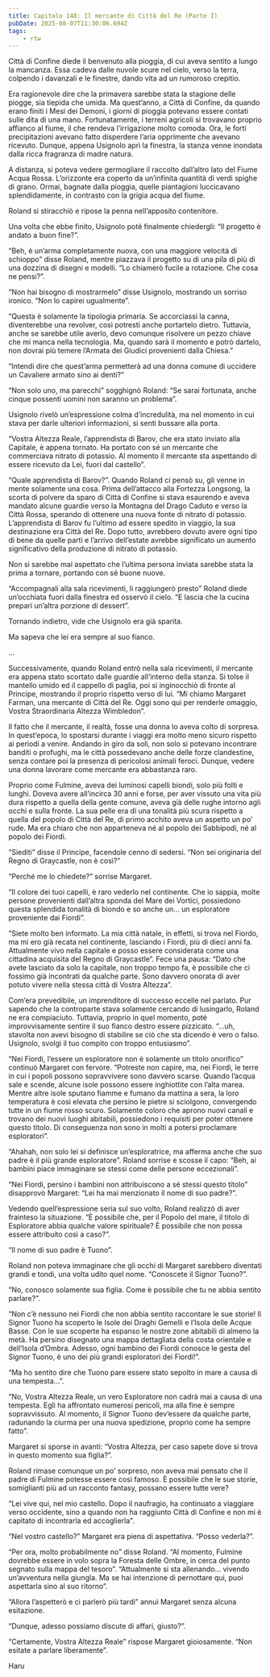 ```yaml
---
title: Capitolo 148: Il mercante di Città del Re (Parte I)
pubDate: 2025-08-07T11:30:06.694Z
tags:
    - rtw
---
```



Città di Confine diede il benvenuto alla pioggia, di cui aveva sentito a lungo la mancanza. Essa cadeva dalle nuvole scure nel cielo, verso la terra, colpendo i davanzali e le finestre, dando vita ad un rumoroso crepitio.


Era ragionevole dire che la primavera sarebbe stata la stagione delle piogge, sia tiepida che umida. Ma quest’anno, a Città di Confine, da quando erano finiti i Mesi dei Demoni, i giorni di pioggia potevano essere contati sulle dita di una mano. Fortunatamente, i terreni agricoli si trovavano proprio affianco al fiume, il che rendeva l’irrigazione molto comoda. Ora, le forti precipitazioni avevano fatto disperdere l’aria opprimente che avevano ricevuto. Dunque, appena Usignolo aprì la finestra, la stanza venne inondata dalla ricca fragranza di madre natura.


A distanza, si poteva vedere germogliare il raccolto dall’altro lato del Fiume Acqua Rossa. L’orizzonte era coperto da un’infinita quantità di verdi spighe di grano. Ormai, bagnate dalla pioggia, quelle piantagioni luccicavano splendidamente, in contrasto con la grigia acqua del fiume.


Roland si stiracchiò e ripose la penna nell’apposito contenitore.


Una volta che ebbe finito, Usignolo poté finalmente chiedergli: “Il progetto è andato a buon fine?”.


“Beh, è un’arma completamente nuova, con una maggiore velocità di schioppo” disse Roland, mentre piazzava il progetto su di una pila di più di una dozzina di disegni e modelli. “Lo chiamerò fucile a rotazione. Che cosa ne pensi?”.


“Non hai bisogno di mostrarmelo” disse Usignolo, mostrando un sorriso ironico. “Non lo capirei ugualmente”.


“Questa è solamente la tipologia primaria. Se accorciassi la canna, diventerebbe una revolver, così potresti anche portartelo dietro. Tuttavia, anche se sarebbe utile averlo, devo comunque risolvere un pezzo chiave che mi manca nella  tecnologia. Ma, quando sarà il momento e potrò dartelo, non dovrai più temere l’Armata dei Giudici provenienti dalla Chiesa.”


“Intendi dire che quest’arma permetterà ad una donna comune di uccidere un Cavaliere armato sino ai denti?”


“Non solo uno, ma parecchi” sogghignò Roland: “Se sarai fortunata, anche cinque possenti uomini non saranno un problema”.


Usignolo rivelò un’espressione colma d’incredulità, ma nel momento in cui stava per darle ulteriori informazioni, si sentì bussare alla porta.


“Vostra Altezza Reale, l’apprendista di Barov, che era stato inviato alla Capitale, è appena tornato. Ha portato con sé un mercante che commerciava nitrato di potassio. Al momento il mercante sta aspettando di essere ricevuto da Lei, fuori dal castello”.


“Quale apprendista di Barov?”. Quando Roland ci pensò su, gli venne in mente solamente una cosa. Prima dell’attacco alla Fortezza Longsong, la scorta di polvere da sparo di Città di Confine si stava esaurendo e aveva mandato alcune guardie verso la Montagna del Drago Caduto e verso la Città Rossa, sperando di ottenere una nuova fonte di nitrato di potassio. L’apprendista di Barov fu l’ultimo ad essere spedito in viaggio, la sua destinazione era Città del Re. Dopo tutto, avrebbero dovuto avere ogni tipo di bene da quelle parti e l’arrivo dell’estate avrebbe significato un aumento significativo della produzione di nitrato di potassio.


Non si sarebbe mai aspettato che l’ultima persona inviata sarebbe stata la prima a tornare, portando con sé buone nuove.


“Accompagnali alla sala ricevimenti, li raggiungerò presto” Roland diede un’occhiata fuori dalla finestra ed osservò il cielo. “E lascia che la cucina prepari un’altra porzione di dessert”.


Tornando indietro, vide che Usignolo era già sparita.


Ma sapeva che lei era sempre al suo fianco.


…


Successivamente, quando Roland entrò nella sala ricevimenti, il mercante era appena stato scortato dalle guardie all’interno della stanza. Si tolse il mantello umido ed il cappello di paglia, poi si inginocchiò di fronte al Principe, mostrando il proprio rispetto verso di lui. “Mi chiamo Margaret Farman, una mercante di Città del Re. Oggi sono qui per renderle omaggio, Vostra Straordinaria Altezza Wimbledon”.


Il fatto che il mercante, il realtà, fosse una donna lo aveva colto di sorpresa. In quest’epoca, lo spostarsi durante i viaggi era molto meno sicuro rispetto ai periodi a venire. Andando in giro da soli, non solo si potevano incontrare banditi o profughi, ma le città possedevano anche delle forze clandestine, senza contare poi la presenza di pericolosi animali feroci. Dunque, vedere una donna lavorare come mercante era abbastanza raro.


Proprio come Fulmine, aveva dei luminosi capelli biondi, solo più folti e lunghi. Doveva avere all’incirca 30 anni e forse, per aver vissuto una vita più dura rispetto a quella della gente comune, aveva già delle rughe intorno agli occhi e sulla fronte. La sua pelle era di una tonalità più scura rispetto a quella del popolo di Città del Re, di primo acchito aveva un aspetto un po’ rude. Ma era chiaro che non apparteneva né al popolo dei Sabbipodi, né al popolo dei Fiordi.


“Siediti” disse il Principe, facendole cenno di sedersi. “Non sei originaria del Regno di Graycastle, non è così?”


“Perché me lo chiedete?” sorrise Margaret.


“Il colore dei tuoi capelli, è raro vederlo nel continente. Che io sappia, molte persone provenienti dall’altra sponda del Mare dei Vortici, possiedono questa splendida tonalità di biondo e so anche un… un esploratore proveniente dai Fiordi”.


“Siete molto ben informato. La mia città natale, in effetti, si trova nel Fiordo, ma mi ero già recata nel continente, lasciando i Fiordi, più di dieci anni fa. Attualmente vivo nella capitale e posso essere considerata come una cittadina acquisita del Regno di Graycastle”. Fece una pausa: “Dato che avete lasciato da solo la capitale, non troppo tempo fa, è possibile che ci fossimo già incontrati da qualche parte. Sono davvero onorata di aver potuto vivere nella stessa città di Vostra Altezza”.


Com’era prevedibile, un imprenditore di successo eccelle nel parlato. Pur sapendo che la controparte stava solamente cercando di lusingarlo, Roland ne era compiaciuto. Tuttavia, proprio in quel momento, poté improvvisamente sentire il suo fianco destro essere pizzicato. “…uh, stavolta non avevi bisogno di stabilire se ciò che sta dicendo è vero o falso. Usignolo, svolgi il tuo compito con troppo entusiasmo”.


“Nei Fiordi, l’essere un esploratore non è solamente un titolo onorifico” continuò Margaret con fervore. “Potreste non capire, ma, nei Fiordi, le terre in cui i popoli possono sopravvivere sono davvero scarse. Quando l’acqua sale e scende, alcune isole possono essere inghiottite con l’alta marea. Mentre altre isole sputano fiamme e fumano da mattina a sera, la loro temperatura è così elevata che persino le pietre si sciolgono, convergendo tutte in un fiume rosso scuro. Solamente coloro che aprono nuovi canali e trovano dei nuovi luoghi abitabili, possiedono i requisiti per poter ottenere questo titolo. Di conseguenza non sono in molti a potersi proclamare esploratori”.


“Ahahah, non solo lei si definisce un’esploratrice, ma afferma anche che suo padre è il più grande esploratore”. Roland sorrise e scosse il capo: “Beh, ai bambini piace immaginare se stessi come delle persone eccezionali”.


“Nei Fiordi, persino i bambini non attribuiscono a sé stessi questo titolo” disapprovò Margaret: “Lei ha mai menzionato il nome di suo padre?”.


Vedendo quell’espressione seria sul suo volto, Roland realizzò di aver frainteso la situazione. “Ѐ possibile che, per il Popolo del mare, il titolo di Esploratore abbia qualche valore spirituale?  Ѐ possibile che non possa essere attribuito così a caso?”.


“Il nome di suo padre è Tuono”.


Roland non poteva immaginare che gli occhi di Margaret sarebbero diventati grandi e tondi, una volta udito quel nome. “Conoscete il Signor Tuono?”.


“No, conosco solamente sua figlia. Come è possibile che tu ne abbia sentito parlare?”.


“Non c’è nessuno nei Fiordi che non abbia sentito raccontare le sue storie! Il Signor Tuono ha scoperto le Isole dei Draghi Gemelli e l’Isola delle Acque Basse. Con le sue scoperte ha espanso le nostre zone abitabili di almeno la metà. Ha persino disegnato una mappa dettagliata della costa orientale e dell’Isola d’Ombra. Adesso, ogni bambino dei Fiordi conosce le gesta del Signor Tuono, è uno dei più grandi esploratori dei Fiordi!”.


“Ma ho sentito dire che Tuono pare essere stato sepolto in mare a causa di una tempesta…”.


“No, Vostra Altezza Reale, un vero Esploratore non cadrà mai a causa di una tempesta. Egli ha affrontato numerosi pericoli, ma alla fine è sempre sopravvissuto. Al momento, il Signor Tuono dev’essere da qualche parte, radunando la ciurma per una nuova spedizione, proprio come ha sempre fatto”.


Margaret si sporse in avanti: “Vostra Altezza, per caso sapete dove si trova in questo momento sua figlia?”.


Roland rimase comunque un po’ sorpreso, non aveva mai pensato che il padre di Fulmine potesse essere così famoso. Ѐ possibile che le sue storie, somiglianti più ad un racconto fantasy, possano essere tutte vere?


“Lei vive qui, nel mio castello. Dopo il naufragio, ha continuato a viaggiare verso occidente, sino a quando non ha raggiunto Città di Confine e non mi è capitato di incontrarla ed accoglierla".


“Nel vostro castello?” Margaret era piena di aspettativa. “Posso vederla?”.


“Per ora, molto probabilmente no” disse Roland. “Al momento, Fulmine dovrebbe essere in volo sopra la Foresta delle Ombre, in cerca del punto segnato sulla mappa del tesoro”. “Attualmente si sta allenando… vivendo un’avventura nella giungla. Ma se hai intenzione di pernottare qui, puoi aspettarla sino al suo ritorno”.


“Allora l’aspetterò e ci parlerò più tardi” annuì Margaret senza alcuna esitazione.


“Dunque, adesso possiamo discute di affari, giusto?”.


“Certamente, Vostra Altezza Reale” rispose Margaret gioiosamente. “Non esitate a parlare liberamente”.




Haru


                                



